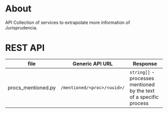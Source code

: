# About

API Collection of services to extrapolate more information of Jurisprudencia.

# REST API

| file               | Generic API URL             | Response                                                             |
|--------------------|-----------------------------|----------------------------------------------------------------------|
| procs_mentioned.py | `/mentioned/<proc>/<uuid>/` | `string[]` - processes mentioned by the text of a specific process   |
